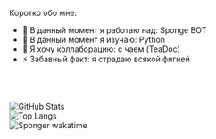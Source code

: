 <!---
**SpongerProfile** это ✨_уникальный_✨ репозиторий `README.md` отвечает за главную страницу моего профиля.

-->
Коротко обо  мне:

- 🔭 В данный момент я работаю над: Sponge BOT
- 🌱 В данный момент я изучаю: Python
- 👯 Я хочу коллаборацию: с чаем (TeaDoc)
- ⚡ Забавный факт: я страдаю всякой фигней

<br />
<br />

![GitHub Stats](https://github-readme-stats.vercel.app/api?username=SpongerXD&theme=dark&show_icons=true)
<br />
![Top Langs](https://github-readme-stats.vercel.app/api/top-langs/?username=SpongerXD)
<br />
![Sponger wakatime](https://github-readme-stats.vercel.app/api/wakatime?username=Sponger)
